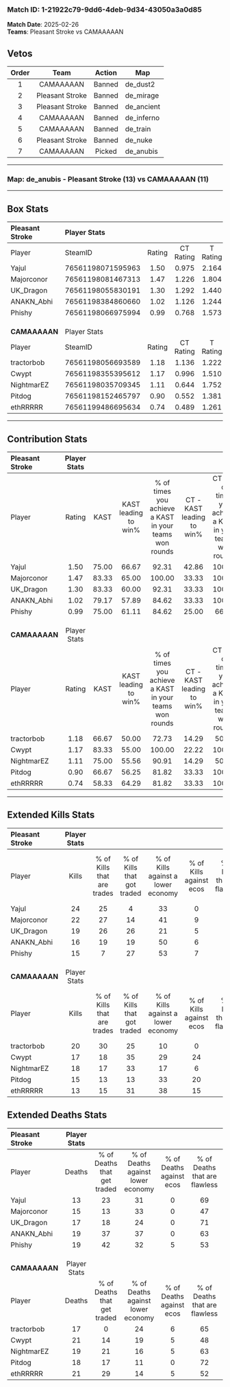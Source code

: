 ### Match ID: 1-21922c79-9dd6-4deb-9d34-43050a3a0d85  
**Match Date**: 2025-02-26  
**Teams**: Pleasant Stroke vs CAMAAAAAN  

## Vetos  

| Order | Team | Action | Map |
| :---: | :--: | :----: | --- |
| 1 | CAMAAAAAN | Banned | de_dust2 |
| 2 | Pleasant Stroke | Banned | de_mirage |
| 3 | Pleasant Stroke | Banned | de_ancient |
| 4 | CAMAAAAAN | Banned | de_inferno |
| 5 | CAMAAAAAN | Banned | de_train |
| 6 | Pleasant Stroke | Banned | de_nuke |
| 7 | CAMAAAAAN | Picked | de_anubis |

---  

### **Map**: de_anubis - Pleasant Stroke (13) vs CAMAAAAAN (11)  
---  

## Box Stats  

| **Pleasant Stroke** | Player Stats      |        |           |          |       |      |       |         |        |      |     |
| :- | :- | :-: | :-: | :-: | :-: | :-: | :-: | :-: | :-: | :-: | :-: |
| Player              | SteamID           | Rating | CT Rating | T Rating | KAST  | ADR  | Kills | Assists | Deaths | K/D  | HS% |
| Yajul               | 76561198071595963 |  1.50  |   0.975   |  2.164   | 75.00 | 95.5 |  24   |    3    |   13   | 1.85 | 58  |
| Majorconor          | 76561198081467313 |  1.47  |   1.226   |  1.804   | 83.33 | 97.1 |  22   |    7    |   15   | 1.47 | 31  |
| UK_Dragon           | 76561198055830191 |  1.30  |   1.292   |  1.440   | 83.33 | 89.2 |  19   |    9    |   17   | 1.12 | 36  |
| ANAKN_Abhi          | 76561198384860660 |  1.02  |   1.126   |  1.244   | 79.17 | 65.5 |  16   |    5    |   19   | 0.84 | 62  |
| Phishy              | 76561198066975994 |  0.99  |   0.768   |  1.573   | 75.00 | 73.0 |  15   |    7    |   19   | 0.79 | 60  |
|                     |                   |        |           |          |       |      |       |         |        |      |     |
|                     |                   |        |           |          |       |      |       |         |        |      |     |
|                     |                   |        |           |          |       |      |       |         |        |      |     |
| **CAMAAAAAN**       | Player Stats      |        |           |          |       |      |       |         |        |      |     |
| Player              | SteamID           | Rating | CT Rating | T Rating | KAST  | ADR  | Kills | Assists | Deaths | K/D  | HS% |
| tractorbob          | 76561198056693589 |  1.18  |   1.136   |  1.222   | 66.67 | 86.2 |  20   |    3    |   17   | 1.18 | 45  |
| Cwypt               | 76561198355395612 |  1.17  |   0.996   |  1.510   | 83.33 | 95.7 |  17   |   11    |   21   | 0.81 | 52  |
| NightmarEZ          | 76561198035709345 |  1.11  |   0.644   |  1.752   | 75.00 | 80.9 |  18   |    3    |   19   | 0.95 | 33  |
| Pitdog              | 76561198152465797 |  0.90  |   0.552   |  1.381   | 66.67 | 61.4 |  15   |    3    |   18   | 0.83 | 33  |
| ethRRRRR            | 76561199486695634 |  0.74  |   0.489   |  1.261   | 58.33 | 68.6 |  13   |    8    |   21   | 0.62 | 46  |
---  

## Contribution Stats  

| **Pleasant Stroke** | Player Stats |       |                      |                                                        |                           |                                                             |                          |                                                            |
| :- | :-: | :-: | :-: | :-: | :-: | :-: | :-: | :-: |
| Player              |    Rating    | KAST  | KAST leading to win% | % of times you achieve a KAST in your teams won rounds | CT - KAST leading to win% | CT - % of times you achieve a KAST in your teams won rounds | T - KAST leading to win% | T - % of times you achieve a KAST in your teams won rounds |
| Yajul               |     1.50     | 75.00 |        66.67         |                         92.31                          |           42.86           |                           100.00                            |          81.82           |                           90.00                            |
| Majorconor          |     1.47     | 83.33 |        65.00         |                         100.00                         |           33.33           |                           100.00                            |          90.91           |                           100.00                           |
| UK_Dragon           |     1.30     | 83.33 |        60.00         |                         92.31                          |           33.33           |                           100.00                            |          81.82           |                           90.00                            |
| ANAKN_Abhi          |     1.02     | 79.17 |        57.89         |                         84.62                          |           33.33           |                           100.00                            |          80.00           |                           80.00                            |
| Phishy              |     0.99     | 75.00 |        61.11         |                         84.62                          |           25.00           |                            66.67                            |          90.00           |                           90.00                            |
|                     |              |       |                      |                                                        |                           |                                                             |                          |                                                            |
|                     |              |       |                      |                                                        |                           |                                                             |                          |                                                            |
|                     |              |       |                      |                                                        |                           |                                                             |                          |                                                            |
| **CAMAAAAAN**       | Player Stats |       |                      |                                                        |                           |                                                             |                          |                                                            |
| Player              |    Rating    | KAST  | KAST leading to win% | % of times you achieve a KAST in your teams won rounds | CT - KAST leading to win% | CT - % of times you achieve a KAST in your teams won rounds | T - KAST leading to win% | T - % of times you achieve a KAST in your teams won rounds |
| tractorbob          |     1.18     | 66.67 |        50.00         |                         72.73                          |           14.29           |                            50.00                            |          77.78           |                           77.78                            |
| Cwypt               |     1.17     | 83.33 |        55.00         |                         100.00                         |           22.22           |                           100.00                            |          81.82           |                           100.00                           |
| NightmarEZ          |     1.11     | 75.00 |        55.56         |                         90.91                          |           14.29           |                            50.00                            |          81.82           |                           100.00                           |
| Pitdog              |     0.90     | 66.67 |        56.25         |                         81.82                          |           33.33           |                           100.00                            |          70.00           |                           77.78                            |
| ethRRRRR            |     0.74     | 58.33 |        64.29         |                         81.82                          |           33.33           |                           100.00                            |          87.50           |                           77.78                            |
---  

## Extended Kills Stats  

| **Pleasant Stroke** | Player Stats |                            |                            |                                    |                         |                              |                                 |                                       |                    |           |
| :- | :-: | :-: | :-: | :-: | :-: | :-: | :-: | :-: | :-: | :-: |
| Player              |    Kills     | % of Kills that are trades | % of Kills that got traded | % of Kills against a lower economy | % of Kills against ecos | % of Kills that are flawless | % of Kills that are close duels | % of Kills that are assisted by flash | Pistol Round Kills | AWP Kills |
| Yajul               |      24      |             25             |             4              |                 33                 |            0            |              63              |                8                |                   0                   |         0          |     3     |
| Majorconor          |      22      |             27             |             14             |                 41                 |            9            |              59              |                5                |                   5                   |         1          |     3     |
| UK_Dragon           |      19      |             26             |             26             |                 21                 |            5            |              79              |               11                |                   0                   |         0          |     1     |
| ANAKN_Abhi          |      16      |             19             |             19             |                 50                 |            6            |              44              |               19                |                   6                   |         0          |     0     |
| Phishy              |      15      |             7              |             27             |                 53                 |            7            |              47              |                0                |                   0                   |         0          |     2     |
|                     |              |                            |                            |                                    |                         |                              |                                 |                                       |                    |           |
|                     |              |                            |                            |                                    |                         |                              |                                 |                                       |                    |           |
|                     |              |                            |                            |                                    |                         |                              |                                 |                                       |                    |           |
| **CAMAAAAAN**       | Player Stats |                            |                            |                                    |                         |                              |                                 |                                       |                    |           |
| Player              |    Kills     | % of Kills that are trades | % of Kills that got traded | % of Kills against a lower economy | % of Kills against ecos | % of Kills that are flawless | % of Kills that are close duels | % of Kills that are assisted by flash | Pistol Round Kills | AWP Kills |
| tractorbob          |      20      |             30             |             25             |                 10                 |            0            |              40              |               10                |                   0                   |         1          |     2     |
| Cwypt               |      17      |             18             |             35             |                 29                 |           24            |              65              |                0                |                   0                   |         0          |     1     |
| NightmarEZ          |      18      |             17             |             33             |                 17                 |            6            |              56              |                0                |                   6                   |         0          |     1     |
| Pitdog              |      15      |             13             |             13             |                 33                 |           20            |              73              |                7                |                  13                   |         4          |     1     |
| ethRRRRR            |      13      |             15             |             31             |                 38                 |           15            |              77              |                0                |                   0                   |         1          |     1     |
## Extended Deaths Stats  

| **Pleasant Stroke** | Player Stats |                             |                                   |                          |                               |                            |                           |               |
| :- | :-: | :-: | :-: | :-: | :-: | :-: | :-: | :-: |
| Player              |    Deaths    | % of Deaths that get traded | % of Deaths against lower economy | % of Deaths against ecos | % of Deaths that are flawless | % of Deaths that are close | % of Deaths while blinded | Deaths to AWP |
| Yajul               |      13      |             23              |                31                 |            0             |              69               |             8              |             0             |       0       |
| Majorconor          |      15      |             13              |                33                 |            0             |              47               |             13             |             7             |       3       |
| UK_Dragon           |      17      |             18              |                24                 |            0             |              71               |             0              |             0             |       1       |
| ANAKN_Abhi          |      19      |             37              |                37                 |            0             |              63               |             0              |             0             |       1       |
| Phishy              |      19      |             42              |                32                 |            5             |              53               |             0              |            11             |       1       |
|                     |              |                             |                                   |                          |                               |                            |                           |               |
|                     |              |                             |                                   |                          |                               |                            |                           |               |
|                     |              |                             |                                   |                          |                               |                            |                           |               |
| **CAMAAAAAN**       | Player Stats |                             |                                   |                          |                               |                            |                           |               |
| Player              |    Deaths    | % of Deaths that get traded | % of Deaths against lower economy | % of Deaths against ecos | % of Deaths that are flawless | % of Deaths that are close | % of Deaths while blinded | Deaths to AWP |
| tractorbob          |      17      |              0              |                24                 |            6             |              65               |             6              |             0             |       0       |
| Cwypt               |      21      |             14              |                19                 |            5             |              48               |             10             |             0             |       1       |
| NightmarEZ          |      19      |             21              |                16                 |            5             |              63               |             16             |             5             |       0       |
| Pitdog              |      18      |             17              |                11                 |            0             |              72               |             0              |             0             |       0       |
| ethRRRRR            |      21      |             29              |                14                 |            5             |              52               |             10             |             5             |       0       |
